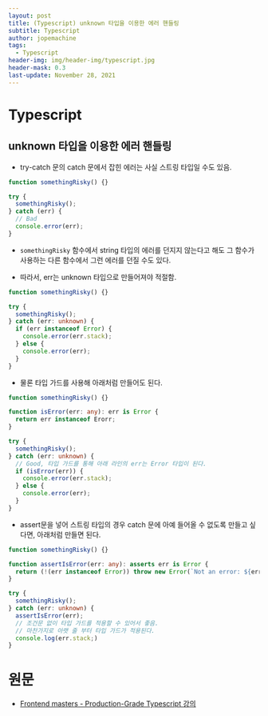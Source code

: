 ```yaml
---
layout: post
title: (Typescript) unknown 타입을 이용한 에러 핸들링
subtitle: Typescript
author: jopemachine
tags:
  - Typescript
header-img: img/header-img/typescript.jpg
header-mask: 0.3
last-update: November 28, 2021
---
```


# Typescript

## unknown 타입을 이용한 에러 핸들링

- try-catch 문의 catch 문에서 잡힌 에러는 사실 스트링 타입일 수도 있음.

```ts
function somethingRisky() {}

try {
  somethingRisky();
} catch (err) {
  // Bad
  console.error(err);
}
```

- `somethingRisky` 함수에서 string 타입의 에러를 던지지 않는다고 해도 그 함수가 사용하는 다른 함수에서 그런 에러를 던질 수도 있다.

- 따라서, err는 unknown 타입으로 만들어져야 적절함.

```ts
function somethingRisky() {}

try {
  somethingRisky();
} catch (err: unknown) {
  if (err instanceof Error) {
    console.error(err.stack);
  } else {
    console.error(err);
  }
}
```

- 물론 타입 가드를 사용해 아래처럼 만들어도 된다.

```ts
function somethingRisky() {}

function isError(err: any): err is Error {
  return err instanceof Erorr;
}

try {
  somethingRisky();
} catch (err: unknown) {
  // Good, 타입 가드를 통해 아래 라인의 err는 Error 타입이 된다.
  if (isError(err)) {
    console.error(err.stack);
  } else {
    console.error(err);
  }
}
```

- assert문을 넣어 스트링 타입의 경우 catch 문에 아예 들어올 수 없도록 만들고 싶다면, 아래처럼 만들면 된다.

```ts
function somethingRisky() {}

function assertIsError(err: any): asserts err is Error {
  return (!(err instanceof Error)) throw new Error(`Not an error: ${err}`);
}

try {
  somethingRisky();
} catch (err: unknown) {
  assertIsError(err);
  // 조건문 없이 타입 가드를 적용할 수 있어서 좋음.
  // 마찬가지로 아랫 줄 부터 타입 가드가 적용된다.
  console.log(err.stack;) 
}
```

# 원문

- [Frontend masters - Production-Grade Typescript 강의](https://frontendmasters.com/courses/production-typescript/error-handling-with-unknown/)